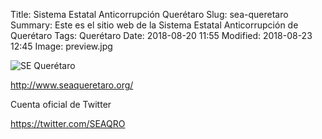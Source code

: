 Title: Sistema Estatal Anticorrupción Querétaro
Slug: sea-queretaro
Summary: Este es el sitio web de la Sistema Estatal Anticorrupción de Querétaro
Tags: Querétaro
Date: 2018-08-20 11:55
Modified: 2018-08-23 12:45
Image: preview.jpg

<img class="img-fluid" src="seaqueretaro.jpg" alt="SE Querétaro">

<http://www.seaqueretaro.org/>

Cuenta oficial de Twitter

<https://twitter.com/SEAQRO>
